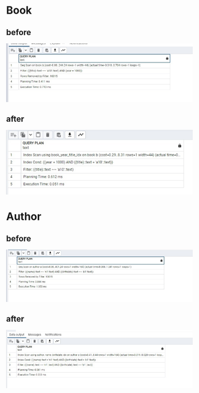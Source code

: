 # Book
## before
![...](https://github.com/JoJukov/db-7sem-stuff/blob/lab3/lab3/book_before_idx.jpg)
## after
![...](https://github.com/JoJukov/db-7sem-stuff/blob/lab3/lab3/book_after_idx.jpg)

# Author
## before
![...](https://github.com/JoJukov/db-7sem-stuff/blob/lab3/lab3/author_before_idx.jpg)
## after
![...](https://github.com/JoJukov/db-7sem-stuff/blob/lab3/lab3/author_after_idx.jpg)
